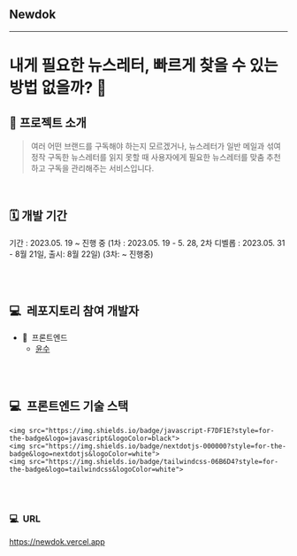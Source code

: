 ## Newdok

---

# 내게 필요한 뉴스레터, 빠르게 찾을 수 있는 방법 없을까? 📨 

## 🍎 프로젝트 소개

> 여러 어떤 브랜드를 구독해야 하는지 모르겠거나,
> 뉴스레터가 일반 메일과 섞여 정작 구독한 뉴스레터를 읽지 못할 때
> 사용자에게 필요한 뉴스레터를 맞춤 추천하고 구독을 관리해주는 서비스입니다.

<br />

## 🗓 개발 기간

기간 : 2023.05. 19 ~ 진행 중
(1차 : 2023.05. 19 - 5. 28, 2차 디벨롭 : 2023.05. 31 - 8월 21일, 출시: 8월 22일)
(3차: ~ 진행중)

<br />
<br />

## 💻  레포지토리 참여 개발자

- 👀  프론트엔드
  - [윤수](https://github.com/yoonsueworks)

<br />
<br />

## 💻  프론트엔드 기술 스택

    <img src="https://img.shields.io/badge/javascript-F7DF1E?style=for-the-badge&logo=javascript&logoColor=black">
    <img src="https://img.shields.io/badge/nextdotjs-000000?style=for-the-badge&logo=nextdotjs&logoColor=white">
    <img src="https://img.shields.io/badge/tailwindcss-06B6D4?style=for-the-badge&logo=tailwindcss&logoColor=white">

<br />
<br />

### 💻  URL

https://newdok.vercel.app
